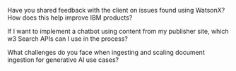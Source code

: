 Have you shared feedback with the client on issues found using WatsonX? How does this help improve IBM products?

If I want to implement a chatbot using content from my publisher site, which w3 Search APIs can I use in the process?

What challenges do you face when ingesting and scaling document ingestion for generative AI use cases?
